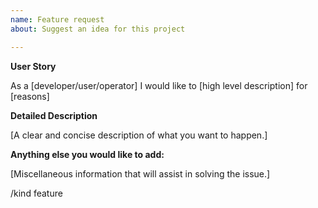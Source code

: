 ```yaml
---
name: Feature request
about: Suggest an idea for this project

---
```


<!-- NOTE: ⚠️ For larger proposals, we follow the CAEP process as outlined in https://sigs.k8s.io/cluster-api-provider-nested/CONTRIBUTING.md. -->

**User Story**

As a [developer/user/operator] I would like to [high level description] for [reasons]

**Detailed Description**

[A clear and concise description of what you want to happen.]

**Anything else you would like to add:**

[Miscellaneous information that will assist in solving the issue.]

/kind feature
